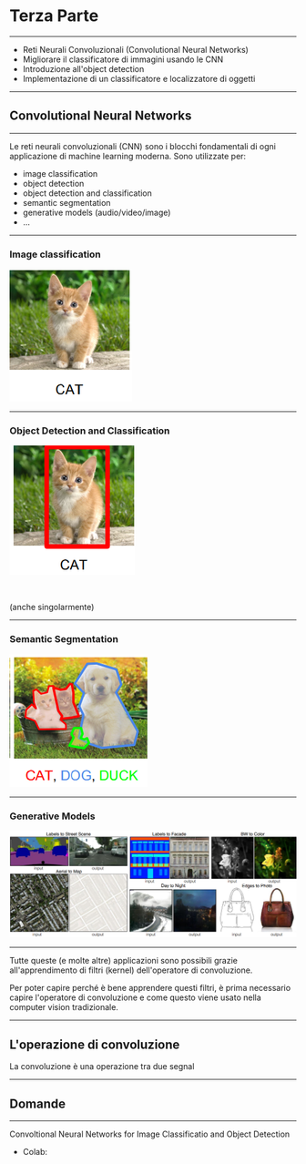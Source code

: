 <!-- classes: title -->

# Terza Parte

---

- Reti Neurali Convoluzionali (Convolutional Neural Networks)
- Migliorare il classificatore di immagini usando le CNN
- Introduzione all'object detection
- Implementazione di un classificatore e localizzatore di oggetti

---

<!-- sectionTitle: Convolutional Neural Networks -->

## Convolutional Neural Networks

---

Le reti neurali convoluzionali (CNN) sono i blocchi fondamentali di ogni applicazione di machine learning moderna. Sono utilizzate per:

- image classification
- object detection
- object detection and classification
- semantic segmentation
- generative models (audio/video/image)
- ...

---

### Image classification


![cat](images/cat.png)

---

### Object Detection and Classification

![cat](images/detect-cat.png)

<br />

(anche singolarmente)

---

### Semantic Segmentation


![sem seg](images/semseg.png)

---

### Generative Models

![pix2pix](images/pix2pix.png)

---

Tutte queste (e molte altre) applicazioni sono possibili grazie all'apprendimento di filtri (kernel) dell'operatore di convoluzione.

Per poter capire perché è bene apprendere questi filtri, è prima necessario capire l'operatore di convoluzione e come questo viene usato nella computer vision tradizionale.

---

## L'operazione di convoluzione


La convoluzione è una operazione tra due segnal


---

## Domande

---

Convoltional Neural Networks for Image Classificatio and Object Detection

- Colab: 
